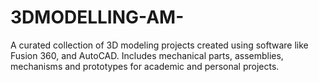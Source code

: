 # 3DMODELLING-AM-
A curated collection of 3D modeling projects created using software like Fusion 360, and AutoCAD. Includes mechanical parts, assemblies, mechanisms and prototypes for academic and personal projects.
